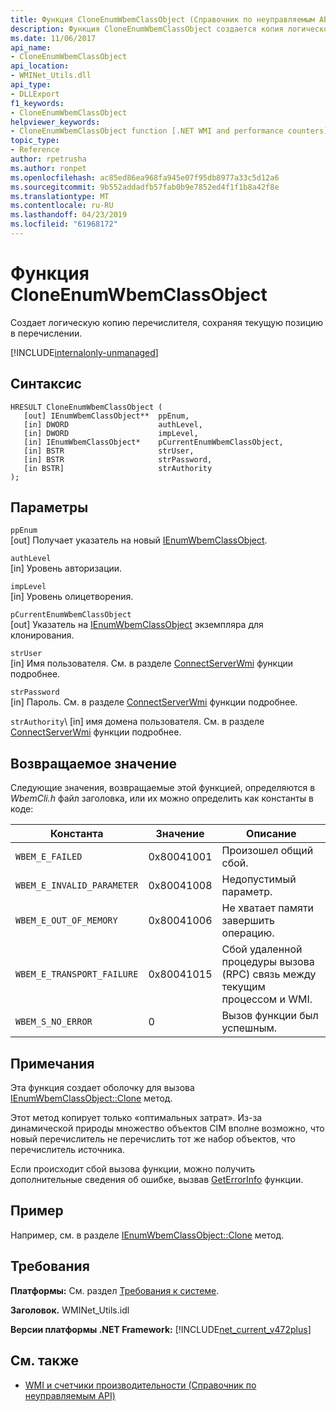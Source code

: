 ```yaml
---
title: Функция CloneEnumWbemClassObject (Справочник по неуправляемым API)
description: Функция CloneEnumWbemClassObject создается копия логического перечислитель.
ms.date: 11/06/2017
api_name:
- CloneEnumWbemClassObject
api_location:
- WMINet_Utils.dll
api_type:
- DLLExport
f1_keywords:
- CloneEnumWbemClassObject
helpviewer_keywords:
- CloneEnumWbemClassObject function [.NET WMI and performance counters]
topic_type:
- Reference
author: rpetrusha
ms.author: ronpet
ms.openlocfilehash: ac85ed86ea968fa945e07f95db8977a33c5d12a6
ms.sourcegitcommit: 9b552addadfb57fab0b9e7852ed4f1f1b8a42f8e
ms.translationtype: MT
ms.contentlocale: ru-RU
ms.lasthandoff: 04/23/2019
ms.locfileid: "61968172"
---
```

# <a name="cloneenumwbemclassobject-function"></a>Функция CloneEnumWbemClassObject
Создает логическую копию перечислителя, сохраняя текущую позицию в перечислении.

[!INCLUDE[internalonly-unmanaged](../../../../includes/internalonly-unmanaged.md)]

## <a name="syntax"></a>Синтаксис

```
HRESULT CloneEnumWbemClassObject (
   [out] IEnumWbemClassObject**  ppEnum, 
   [in] DWORD                    authLevel,
   [in] DWORD                    impLevel,
   [in] IEnumWbemClassObject*    pCurrentEnumWbemClassObject, 
   [in] BSTR                     strUser,
   [in] BSTR                     strPassword,
   [in BSTR]                     strAuthority 
); 
```

## <a name="parameters"></a>Параметры

`ppEnum`\
[out] Получает указатель на новый [IEnumWbemClassObject](/windows/desktop/api/wbemcli/nn-wbemcli-ienumwbemclassobject).

`authLevel`\
[in] Уровень авторизации.

`impLevel`\
[in] Уровень олицетворения.

`pCurrentEnumWbemClassObject`\
[out] Указатель на [IEnumWbemClassObject](/windows/desktop/api/wbemcli/nn-wbemcli-ienumwbemclassobject) экземпляра для клонирования.

`strUser`\
[in] Имя пользователя. См. в разделе [ConnectServerWmi](connectserverwmi.md) функции подробнее.

`strPassword`\
[in] Пароль. См. в разделе [ConnectServerWmi](connectserverwmi.md) функции подробнее.

`strAuthority`\ [in] имя домена пользователя. См. в разделе [ConnectServerWmi](connectserverwmi.md) функции подробнее.

## <a name="return-value"></a>Возвращаемое значение

Следующие значения, возвращаемые этой функцией, определяются в *WbemCli.h* файл заголовка, или их можно определить как константы в коде:

|Константа  |Значение  |Описание  |
|---------|---------|---------|
| `WBEM_E_FAILED` | 0x80041001 | Произошел общий сбой. |
| `WBEM_E_INVALID_PARAMETER` | 0x80041008 | Недопустимый параметр. |
| `WBEM_E_OUT_OF_MEMORY` | 0x80041006 | Не хватает памяти завершить операцию. |
| `WBEM_E_TRANSPORT_FAILURE` | 0x80041015 | Сбой удаленной процедуры вызова (RPC) связь между текущим процессом и WMI. |
| `WBEM_S_NO_ERROR` | 0 | Вызов функции был успешным.  |

## <a name="remarks"></a>Примечания

Эта функция создает оболочку для вызова [IEnumWbemClassObject::Clone](/windows/desktop/api/wbemcli/nf-wbemcli-ienumwbemclassobject-clone) метод.

Этот метод копирует только «оптимальных затрат». Из-за динамической природы множество объектов CIM вполне возможно, что новый перечислитель не перечислить тот же набор объектов, что перечислитель источника.

Если происходит сбой вызова функции, можно получить дополнительные сведения об ошибке, вызвав [GetErrorInfo](geterrorinfo.md) функции.

## <a name="example"></a>Пример

Например, см. в разделе [IEnumWbemClassObject::Clone](/windows/desktop/api/wbemcli/nf-wbemcli-ienumwbemclassobject-clone) метод.

## <a name="requirements"></a>Требования
 **Платформы:** См. раздел [Требования к системе](../../../../docs/framework/get-started/system-requirements.md).

 **Заголовок.** WMINet_Utils.idl

 **Версии платформы .NET Framework:** [!INCLUDE[net_current_v472plus](../../../../includes/net-current-v472plus.md)]

## <a name="see-also"></a>См. также

- [WMI и счетчики производительности (Справочник по неуправляемым API)](index.md)